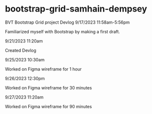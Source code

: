 # bootstrap-grid-samhain-dempsey
BVT Bootstrap Grid project
Devlog
9/17/2023
	11:58am-5:56pm

Familiarized myself with Bootstrap by making a first draft.

9/21/2023
	11:20am

Created Devlog

9/25/2023
	10:30am

Worked on Figma wireframe for 1 hour

9/26/2023
	12:30pm

Worked on Figma wireframe for 30 minutes

9/27/2023
	11:20am

Worked on Figma wireframe for 90 minutes

